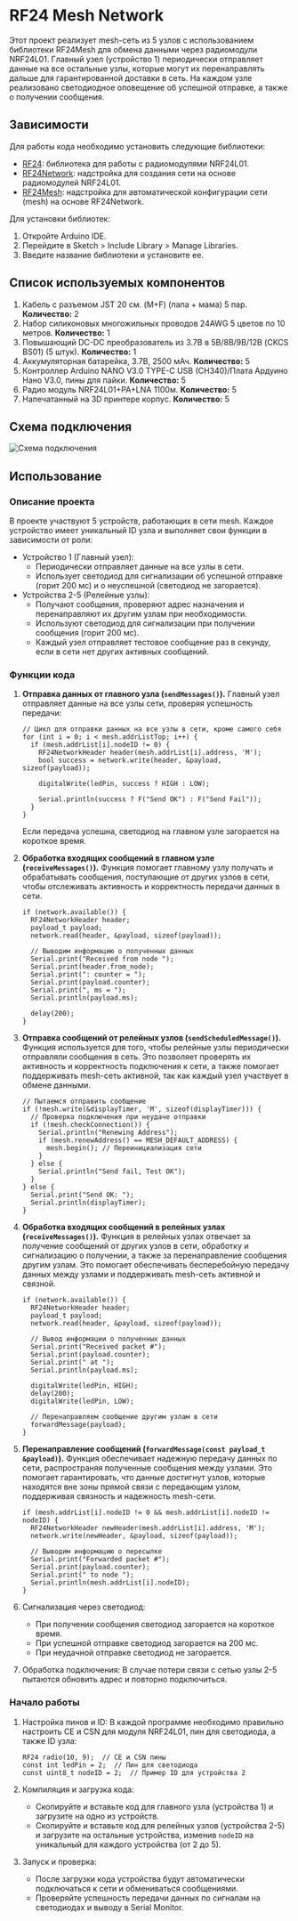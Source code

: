# RF24 Mesh Network
Этот проект реализует mesh-сеть из 5 узлов с использованием библиотеки RF24Mesh для обмена данными через радиомодули NRF24L01. Главный узел (устройство 1) периодически отправляет данные на все остальные узлы,
которые могут их перенаправлять дальше для гарантированной доставки в сеть. На каждом узле реализовано светодиодное оповещение об успешной отправке, а также о получении сообщения.


## Зависимости
Для работы кода необходимо установить следующие библиотеки:

- [RF24](https://github.com/nRF24/RF24): библиотека для работы с радиомодулями NRF24L01.
- [RF24Network](https://github.com/nRF24/RF24Network): надстройка для создания сети на основе радиомодулей NRF24L01.
- [RF24Mesh](https://github.com/nRF24/RF24Mesh): надстройка для автоматической конфигурации сети (mesh) на основе RF24Network.

Для установки библиотек:

1. Откройте Arduino IDE.
2. Перейдите в Sketch > Include Library > Manage Libraries.
3. Введите название библиотеки и установите ее.


## Список используемых компонентов
1. Кабель с разъемом JST 20 см. (M+F) (папа + мама) 5 пар. **Количество:** 2
2. Набор силиконовых многожильных проводов 24AWG 5 цветов по 10 метров. **Количество:** 1
3. Повышающий DC-DC преобразователь из 3.7В в 5В/8В/9В/12В (CKCS BS01) (5 штук). **Количество:** 1
4. Аккумуляторная батарейка, 3.7В, 2500 мАч. **Количество:** 5
5. Контроллер Arduino NANO V3.0 TYPE-C USB (CH340)/Плата Ардуино Нано V3.0, пины для пайки. **Количество:** 5
6. Радио модуль NRF24L01+PA+LNA 1100м. **Количество:** 5
7. Напечатанный на 3D принтере корпус. **Количество:** 5


## Схема подключения
![Схема подключения](/wiring_diagram.jpg "Схема подключения")


## Использование

### Описание проекта
В проекте участвуют 5 устройств, работающих в сети mesh. Каждое устройство имеет уникальный ID узла и выполняет свои функции в зависимости от роли:

- Устройство 1 (Главный узел):
  - Периодически отправляет данные на все узлы в сети.
  - Использует светодиод для сигнализации об успешной отправке (горит 200 мс) и о неуспешной (светодиод не загорается).
- Устройства 2-5 (Релейные узлы):
  - Получают сообщения, проверяют адрес назначения и перенаправляют их другим узлам при необходимости.
  - Используют светодиод для сигнализации при получении сообщения (горит 200 мс).
  - Каждый узел отправляет тестовое сообщение раз в секунду, если в сети нет других активных сообщений.
 
### Функции кода
1. **Отправка данных от главного узла (`sendMessages()`).** Главный узел отправляет данные на все узлы сети, проверяя успешность передачи:
   ```
   // Цикл для отправки данных на все узлы в сети, кроме самого себя
   for (int i = 0; i < mesh.addrListTop; i++) {
     if (mesh.addrList[i].nodeID != 0) {
       RF24NetworkHeader header(mesh.addrList[i].address, 'M');
       bool success = network.write(header, &payload, sizeof(payload));

       digitalWrite(ledPin, success ? HIGH : LOW);
        
       Serial.println(success ? F("Send OK") : F("Send Fail"));
     }
   }
   ```
   Если передача успешна, светодиод на главном узле загорается на короткое время.

2. **Обработка входящих сообщений в главном узле (`receiveMessages()`).** Функция помогает главному узлу получать и обрабатывать сообщения, поступающие от других узлов в сети, чтобы отслеживать активность и корректность передачи данных в сети.
   ```
   if (network.available()) {
     RF24NetworkHeader header;
     payload_t payload;
     network.read(header, &payload, sizeof(payload));

     // Выводим информацию о полученных данных
     Serial.print("Received from node ");
     Serial.print(header.from_node);
     Serial.print(": counter = ");
     Serial.print(payload.counter);
     Serial.print(", ms = ");
     Serial.println(payload.ms);

     delay(200);
   }
   ```

3. **Отправка сообщений от релейных узлов (`sendScheduledMessage()`).** Функция используется для того, чтобы релейные узлы периодически отправляли сообщения в сеть. Это позволяет проверять их активность и корректность подключения к сети, а также помогает поддерживать mesh-сеть активной, так как каждый узел участвует в обмене данными.
   ```
   // Пытаемся отправить сообщение
   if (!mesh.write(&displayTimer, 'M', sizeof(displayTimer))) {
     // Проверка подключения при неудаче отправки
     if (!mesh.checkConnection()) {
       Serial.println("Renewing Address");
       if (mesh.renewAddress() == MESH_DEFAULT_ADDRESS) {
         mesh.begin(); // Переинициализация сети
       }
     } else {
       Serial.println("Send fail, Test OK");
     }
   } else {
     Serial.print("Send OK: ");
     Serial.println(displayTimer);
   }
   ```

4. **Обработка входящих сообщений в релейных узлах (`receiveMessages()`).** Функция в релейных узлах отвечает за получение сообщений от других узлов в сети, обработку и сигнализацию о получении, а также за перенаправление сообщения другим узлам. Это помогает обеспечивать бесперебойную передачу данных между узлами и поддерживать mesh-сеть активной и связной.
   ```
   if (network.available()) {
     RF24NetworkHeader header;
     payload_t payload;
     network.read(header, &payload, sizeof(payload));

     // Вывод информации о полученных данных
     Serial.print("Received packet #");
     Serial.print(payload.counter);
     Serial.print(" at ");
     Serial.println(payload.ms);

     digitalWrite(ledPin, HIGH);
     delay(200);
     digitalWrite(ledPin, LOW);

     // Перенаправляем сообщение другим узлам в сети
     forwardMessage(payload);
   }
   ```

5. **Перенаправление сообщений (`forwardMessage(const payload_t &payload)`).** Функция обеспечивает надежную передачу данных по сети, распространяя полученные сообщения между узлами. Это помогает гарантировать, что данные достигнут узлов, которые находятся вне зоны прямой связи с передающим узлом, поддерживая связность и надежность mesh-сети.
   ```
   if (mesh.addrList[i].nodeID != 0 && mesh.addrList[i].nodeID != nodeID) {
     RF24NetworkHeader newHeader(mesh.addrList[i].address, 'M');
     network.write(newHeader, &payload, sizeof(payload));

     // Выводим информацию о пересылке
     Serial.print("Forwarded packet #");
     Serial.print(payload.counter);
     Serial.print(" to node ");
     Serial.println(mesh.addrList[i].nodeID);
   }
   ```

6. Сигнализация через светодиод:
   - При получении сообщения светодиод загорается на короткое время.
   - При успешной отправке светодиод загорается на 200 мс.
   - При неудачной отправке светодиод не загорается.

7. Обработка подключения: В случае потери связи с сетью узлы 2-5 пытаются обновить адрес и повторно подключиться.

### Начало работы
1. Настройка пинов и ID: В каждой программе необходимо правильно настроить CE и CSN для модуля NRF24L01, пин для светодиода, а также ID узла:
   ```
   RF24 radio(10, 9);  // CE и CSN пины
   const int ledPin = 2;  // Пин для светодиода
   const uint8_t nodeID = 2;  // Пример ID для устройства 2
   ```

2. Компиляция и загрузка кода:
   - Скопируйте и вставьте код для главного узла (устройства 1) и загрузите на одно из устройств.
   - Скопируйте и вставьте код для релейных узлов (устройства 2-5) и загрузите на остальные устройства, изменив `nodeID` на уникальный для каждого устройства (от 2 до 5).

3. Запуск и проверка:
   - После загрузки кода устройства будут автоматически подключаться к сети и обмениваться сообщениями.
   - Проверяйте успешность передачи данных по сигналам на светодиодах и выводу в Serial Monitor.
